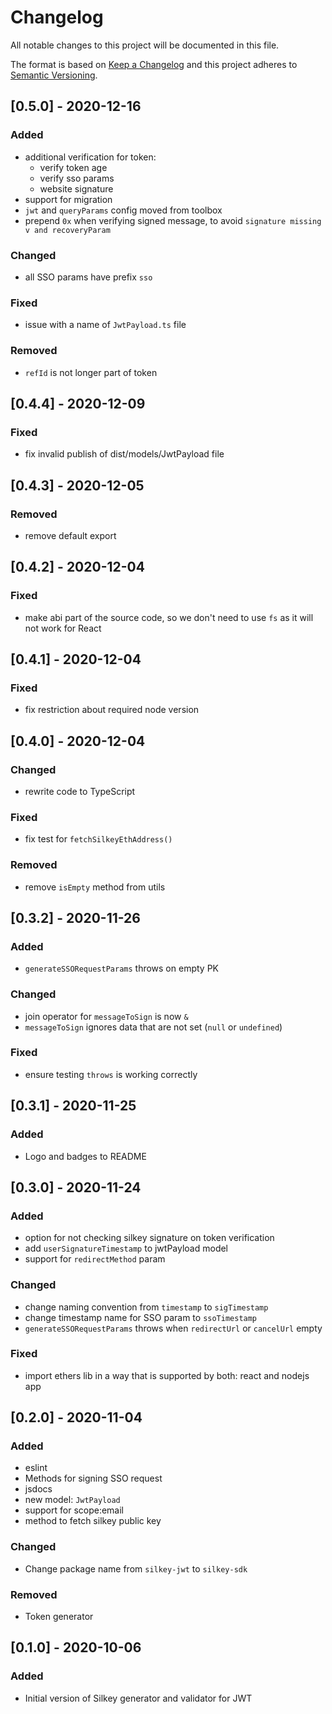 # Changelog
All notable changes to this project will be documented in this file.

The format is based on [Keep a Changelog](http://keepachangelog.com/en/1.0.0/)
and this project adheres to [Semantic Versioning](http://semver.org/spec/v2.0.0.html).

## [0.5.0] - 2020-12-16
### Added
- additional verification for token: 
  - verify token age
  - verify sso params
  - website signature
- support for migration
- `jwt` and `queryParams` config moved from toolbox
- prepend `0x` when verifying signed message, to avoid `signature missing v and recoveryParam`

### Changed
- all SSO params have prefix `sso`

### Fixed
- issue with a name of `JwtPayload.ts` file

### Removed
- `refId` is not longer part of token

## [0.4.4] - 2020-12-09
### Fixed
- fix invalid publish of dist/models/JwtPayload file

## [0.4.3] - 2020-12-05
### Removed
- remove default export

## [0.4.2] - 2020-12-04
### Fixed
- make abi part of the source code, so we don't need to use `fs` as it will not work for React

## [0.4.1] - 2020-12-04
### Fixed
- fix restriction about required node version

## [0.4.0] - 2020-12-04
### Changed
- rewrite code to TypeScript

### Fixed
- fix test for `fetchSilkeyEthAddress()`

### Removed
- remove `isEmpty` method from utils

## [0.3.2] - 2020-11-26
### Added
- `generateSSORequestParams` throws on empty PK

### Changed
- join operator for `messageToSign` is now `&`
- `messageToSign` ignores data that are not set (`null` or `undefined`)

### Fixed
- ensure testing `throws` is working correctly

## [0.3.1] - 2020-11-25
### Added
- Logo and badges to README

## [0.3.0] - 2020-11-24
### Added
- option for not checking silkey signature on token verification
- add `userSignatureTimestamp` to jwtPayload model
- support for `redirectMethod` param

### Changed
- change naming convention from `timestamp` to `sigTimestamp`
- change timestamp name for SSO param to `ssoTimestamp`
- `generateSSORequestParams` throws when `redirectUrl` or `cancelUrl` empty

### Fixed
- import ethers lib in a way that is supported by both: react and nodejs app

## [0.2.0] - 2020-11-04
### Added
- eslint
- Methods for signing SSO request 
- jsdocs
- new model: `JwtPayload`
- support for scope:email
- method to fetch silkey public key

### Changed
- Change package name from `silkey-jwt` to `silkey-sdk`

### Removed 
- Token generator

## [0.1.0] - 2020-10-06
### Added 
- Initial version of Silkey generator and validator for JWT
